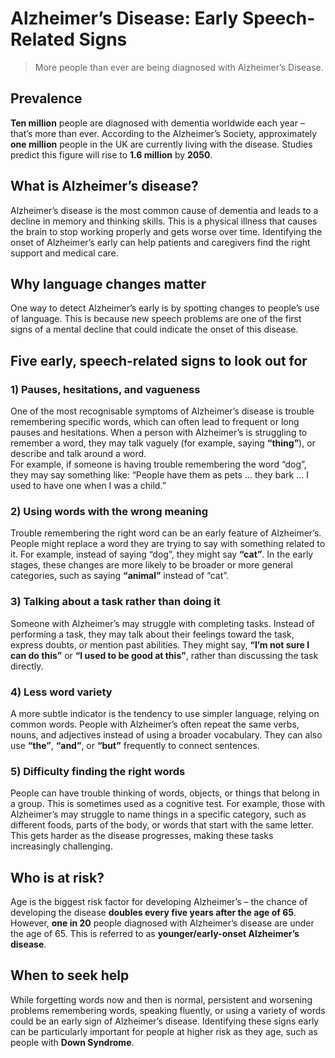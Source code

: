 # Alzheimer’s Disease: Early Speech-Related Signs

> More people than ever are being diagnosed with Alzheimer’s Disease.  

## Prevalence

**Ten million** people are diagnosed with dementia worldwide each year – that’s more than ever. According to the Alzheimer’s Society, approximately **one million** people in the UK are currently living with the disease. Studies predict this figure will rise to **1.6 million** by **2050**.

## What is Alzheimer’s disease?

Alzheimer’s disease is the most common cause of dementia and leads to a decline in memory and thinking skills. This is a physical illness that causes the brain to stop working properly and gets worse over time. Identifying the onset of Alzheimer’s early can help patients and caregivers find the right support and medical care.

## Why language changes matter

One way to detect Alzheimer’s early is by spotting changes to people’s use of language. This is because new speech problems are one of the first signs of a mental decline that could indicate the onset of this disease.

## Five early, speech-related signs to look out for

### 1) Pauses, hesitations, and vagueness
One of the most recognisable symptoms of Alzheimer’s disease is trouble remembering specific words, which can often lead to frequent or long pauses and hesitations. When a person with Alzheimer’s is struggling to remember a word, they may talk vaguely (for example, saying **“thing”**), or describe and talk around a word.  
For example, if someone is having trouble remembering the word “dog”, they may say something like: “People have them as pets … they bark … I used to have one when I was a child.”

### 2) Using words with the wrong meaning
Trouble remembering the right word can be an early feature of Alzheimer’s. People might replace a word they are trying to say with something related to it. For example, instead of saying “dog”, they might say **“cat”**. In the early stages, these changes are more likely to be broader or more general categories, such as saying **“animal”** instead of “cat”.

### 3) Talking about a task rather than doing it
Someone with Alzheimer’s may struggle with completing tasks. Instead of performing a task, they may talk about their feelings toward the task, express doubts, or mention past abilities. They might say, **“I’m not sure I can do this”** or **“I used to be good at this”**, rather than discussing the task directly.

### 4) Less word variety
A more subtle indicator is the tendency to use simpler language, relying on common words. People with Alzheimer’s often repeat the same verbs, nouns, and adjectives instead of using a broader vocabulary. They can also use **“the”**, **“and”**, or **“but”** frequently to connect sentences.

### 5) Difficulty finding the right words
People can have trouble thinking of words, objects, or things that belong in a group. This is sometimes used as a cognitive test. For example, those with Alzheimer’s may struggle to name things in a specific category, such as different foods, parts of the body, or words that start with the same letter. This gets harder as the disease progresses, making these tasks increasingly challenging.

## Who is at risk?

Age is the biggest risk factor for developing Alzheimer’s – the chance of developing the disease **doubles every five years after the age of 65**. However, **one in 20** people diagnosed with Alzheimer’s disease are under the age of 65. This is referred to as **younger/early-onset Alzheimer’s disease**.

## When to seek help

While forgetting words now and then is normal, persistent and worsening problems remembering words, speaking fluently, or using a variety of words could be an early sign of Alzheimer’s disease. Identifying these signs early can be particularly important for people at higher risk as they age, such as people with **Down Syndrome**.